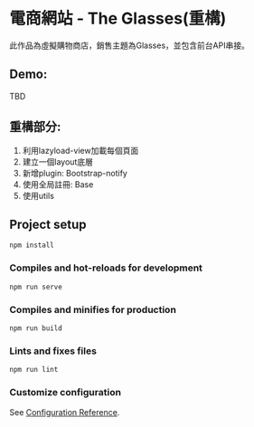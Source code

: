 # 電商網站 - The Glasses(重構)
此作品為虛擬購物商店，銷售主題為Glasses，並包含前台API串接。

## Demo:
TBD

## 重構部分:
1. 利用lazyload-view加載每個頁面
2. 建立一個layout底層
3. 新增plugin: Bootstrap-notify
4. 使用全局註冊: Base
5. 使用utils

## Project setup
```
npm install
```

### Compiles and hot-reloads for development
```
npm run serve
```

### Compiles and minifies for production
```
npm run build
```

### Lints and fixes files
```
npm run lint
```

### Customize configuration
See [Configuration Reference](https://cli.vuejs.org/config/).

